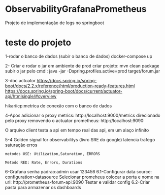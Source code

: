 # ObservabilityGrafanaPrometheus
Projeto de implementação de logs no springboot

# teste do projeto
1-rodar o banco de dados (subir o banco de dados)
    docker-compose up

2- Criar e rodar o jar em ambiente de prod
   criar projeto: mvn clean package
   subir o jar pelo cmd : java -jar -Dspring.profiles.active=prod target/forum.jar

3-doc actuator
https://docs.spring.io/spring-boot/docs/2.2.x/reference/html/production-ready-features.html
    https://docs.spring.io/spring-boot/docs/current/actuator-api/htmlsingle/#overview


hikariicp:metrica de conexão com o banco de dados

4-Apos adicionar o proxy
metrics: http://localhost:9000/metrics direcionado pelo proxy removendo o actuator
prometheus: http://localhost:9090

O arquivo client testa a api em tempo real das api, em um alaço infinito

5-4 Golden signal for observabilitys (livro SRE do google)
    latencia
    trafego
    saturação
    erros

    metodos USE: Utilization,Saturation, ERRORS

    Metodo RED: Rate, Errors, Durations

6-Grafana
    senha padrao:admin usar 123456
    6.1-Configurar data source: configuration>datasource
        Selecionar promeheus colocar a porta  e nome na url: http://prometheus-forum-api:9090
        Testar e validar config
    6.2-Criar pasta para armazenar os dashboards